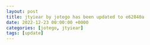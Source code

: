 ```yaml
---
layout: post
title: jtyiear by jotego has been updated to e62840a
date: 2022-12-23 00:00:00 +0000
categories: [jotego, jtyiear]
tags: [update]
---
```



